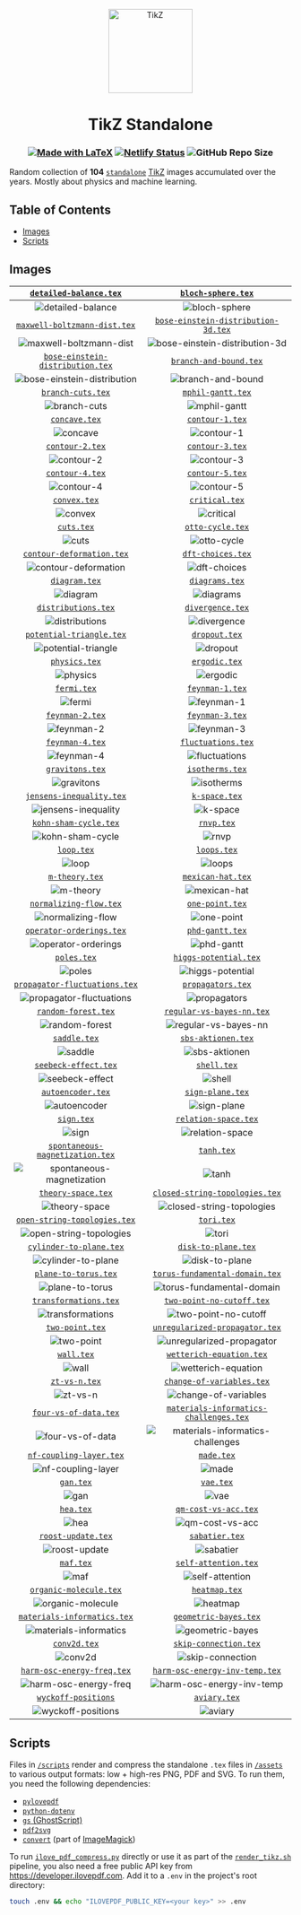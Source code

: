 <p align="center">
  <a href="https://tikz.netlify.app">
    <img src="site/static/favicon.svg" alt="TikZ" height=150>
  </a>
</p>

<h1 align="center">TikZ Standalone</h1>

<h3 align="center">

[![Made with LaTeX](https://img.shields.io/badge/Made%20with-LaTeX-1f425f.svg)](https://latex-project.org)
[![Netlify Status](https://api.netlify.com/api/v1/badges/a0303431-0e3a-44f8-af97-1071ec922f53/deploy-status)](https://app.netlify.com/sites/tikz/deploys)
![GitHub Repo Size](https://img.shields.io/github/repo-size/janosh/tikz?label=Repo+Size)

</h3>

Random collection of **104** [`standalone`](https://ctan.org/pkg/standalone) [TikZ](https://ctan.org/pkg/pgf) images accumulated over the years. Mostly about physics and machine learning.

## Table of Contents

- [Images](#images)
- [Scripts](#scripts)

## Images

|                        [`detailed-balance.tex`](assets/detailed-balance)                        |                                     [`bloch-sphere.tex`](assets/bloch-sphere)                                     |
| :---------------------------------------------------------------------------------------------: | :---------------------------------------------------------------------------------------------------------------: |
|                ![detailed-balance](assets/detailed-balance/detailed-balance.png)                |                               ![bloch-sphere](assets/bloch-sphere/bloch-sphere.png)                               |
|                  [`maxwell-boltzmann-dist.tex`](assets/maxwell-boltzmann-dist)                  |                    [`bose-einstein-distribution-3d.tex`](assets/bose-einstein-distribution-3d)                    |
|       ![maxwell-boltzmann-dist](assets/maxwell-boltzmann-dist/maxwell-boltzmann-dist.png)       |     ![bose-einstein-distribution-3d](assets/bose-einstein-distribution-3d/bose-einstein-distribution-3d.png)      |
|              [`bose-einstein-distribution.tex`](assets/bose-einstein-distribution)              |                                 [`branch-and-bound.tex`](assets/branch-and-bound)                                 |
| ![bose-einstein-distribution](assets/bose-einstein-distribution/bose-einstein-distribution.png) |                         ![branch-and-bound](assets/branch-and-bound/branch-and-bound.png)                         |
|                             [`branch-cuts.tex`](assets/branch-cuts)                             |                                      [`mphil-gantt.tex`](assets/mphil-gantt)                                      |
|                       ![branch-cuts](assets/branch-cuts/branch-cuts.png)                        |                                ![mphil-gantt](assets/mphil-gantt/mphil-gantt.png)                                 |
|                                 [`concave.tex`](assets/concave)                                 |                                        [`contour-1.tex`](assets/contour-1)                                        |
|                             ![concave](assets/concave/concave.png)                              |                                   ![contour-1](assets/contour-1/contour-1.png)                                    |
|                               [`contour-2.tex`](assets/contour-2)                               |                                        [`contour-3.tex`](assets/contour-3)                                        |
|                          ![contour-2](assets/contour-2/contour-2.png)                           |                                   ![contour-3](assets/contour-3/contour-3.png)                                    |
|                               [`contour-4.tex`](assets/contour-4)                               |                                        [`contour-5.tex`](assets/contour-5)                                        |
|                          ![contour-4](assets/contour-4/contour-4.png)                           |                                   ![contour-5](assets/contour-5/contour-5.png)                                    |
|                                  [`convex.tex`](assets/convex)                                  |                                         [`critical.tex`](assets/critical)                                         |
|                               ![convex](assets/convex/convex.png)                               |                                     ![critical](assets/critical/critical.png)                                     |
|                                    [`cuts.tex`](assets/cuts)                                    |                                       [`otto-cycle.tex`](assets/otto-cycle)                                       |
|                                  ![cuts](assets/cuts/cuts.png)                                  |                                  ![otto-cycle](assets/otto-cycle/otto-cycle.png)                                  |
|                     [`contour-deformation.tex`](assets/contour-deformation)                     |                                      [`dft-choices.tex`](assets/dft-choices)                                      |
|           ![contour-deformation](assets/contour-deformation/contour-deformation.png)            |                                ![dft-choices](assets/dft-choices/dft-choices.png)                                 |
|                                 [`diagram.tex`](assets/diagram)                                 |                                         [`diagrams.tex`](assets/diagrams)                                         |
|                             ![diagram](assets/diagram/diagram.png)                              |                                     ![diagrams](assets/diagrams/diagrams.png)                                     |
|                           [`distributions.tex`](assets/distributions)                           |                                       [`divergence.tex`](assets/divergence)                                       |
|                    ![distributions](assets/distributions/distributions.png)                     |                                  ![divergence](assets/divergence/divergence.png)                                  |
|                      [`potential-triangle.tex`](assets/potential-triangle)                      |                                          [`dropout.tex`](assets/dropout)                                          |
|             ![potential-triangle](assets/potential-triangle/potential-triangle.png)             |                                      ![dropout](assets/dropout/dropout.png)                                       |
|                                 [`physics.tex`](assets/physics)                                 |                                          [`ergodic.tex`](assets/ergodic)                                          |
|                             ![physics](assets/physics/physics.png)                              |                                      ![ergodic](assets/ergodic/ergodic.png)                                       |
|                                   [`fermi.tex`](assets/fermi)                                   |                                        [`feynman-1.tex`](assets/feynman-1)                                        |
|                                ![fermi](assets/fermi/fermi.png)                                 |                                   ![feynman-1](assets/feynman-1/feynman-1.png)                                    |
|                               [`feynman-2.tex`](assets/feynman-2)                               |                                        [`feynman-3.tex`](assets/feynman-3)                                        |
|                          ![feynman-2](assets/feynman-2/feynman-2.png)                           |                                   ![feynman-3](assets/feynman-3/feynman-3.png)                                    |
|                               [`feynman-4.tex`](assets/feynman-4)                               |                                     [`fluctuations.tex`](assets/fluctuations)                                     |
|                          ![feynman-4](assets/feynman-4/feynman-4.png)                           |                               ![fluctuations](assets/fluctuations/fluctuations.png)                               |
|                               [`gravitons.tex`](assets/gravitons)                               |                                        [`isotherms.tex`](assets/isotherms)                                        |
|                          ![gravitons](assets/gravitons/gravitons.png)                           |                                   ![isotherms](assets/isotherms/isotherms.png)                                    |
|                      [`jensens-inequality.tex`](assets/jensens-inequality)                      |                                          [`k-space.tex`](assets/k-space)                                          |
|             ![jensens-inequality](assets/jensens-inequality/jensens-inequality.png)             |                                      ![k-space](assets/k-space/k-space.png)                                       |
|                         [`kohn-sham-cycle.tex`](assets/kohn-sham-cycle)                         |                                             [`rnvp.tex`](assets/rnvp)                                             |
|                 ![kohn-sham-cycle](assets/kohn-sham-cycle/kohn-sham-cycle.png)                  |                                           ![rnvp](assets/rnvp/rnvp.png)                                           |
|                                    [`loop.tex`](assets/loop)                                    |                                            [`loops.tex`](assets/loops)                                            |
|                                  ![loop](assets/loop/loop.png)                                  |                                         ![loops](assets/loops/loops.png)                                          |
|                                [`m-theory.tex`](assets/m-theory)                                |                                      [`mexican-hat.tex`](assets/mexican-hat)                                      |
|                            ![m-theory](assets/m-theory/m-theory.png)                            |                                ![mexican-hat](assets/mexican-hat/mexican-hat.png)                                 |
|                        [`normalizing-flow.tex`](assets/normalizing-flow)                        |                                        [`one-point.tex`](assets/one-point)                                        |
|                ![normalizing-flow](assets/normalizing-flow/normalizing-flow.png)                |                                   ![one-point](assets/one-point/one-point.png)                                    |
|                      [`operator-orderings.tex`](assets/operator-orderings)                      |                                        [`phd-gantt.tex`](assets/phd-gantt)                                        |
|             ![operator-orderings](assets/operator-orderings/operator-orderings.png)             |                                   ![phd-gantt](assets/phd-gantt/phd-gantt.png)                                    |
|                                   [`poles.tex`](assets/poles)                                   |                                  [`higgs-potential.tex`](assets/higgs-potential)                                  |
|                                ![poles](assets/poles/poles.png)                                 |                          ![higgs-potential](assets/higgs-potential/higgs-potential.png)                           |
|                 [`propagator-fluctuations.tex`](assets/propagator-fluctuations)                 |                                      [`propagators.tex`](assets/propagators)                                      |
|     ![propagator-fluctuations](assets/propagator-fluctuations/propagator-fluctuations.png)      |                                ![propagators](assets/propagators/propagators.png)                                 |
|                           [`random-forest.tex`](assets/random-forest)                           |                              [`regular-vs-bayes-nn.tex`](assets/regular-vs-bayes-nn)                              |
|                    ![random-forest](assets/random-forest/random-forest.png)                     |                    ![regular-vs-bayes-nn](assets/regular-vs-bayes-nn/regular-vs-bayes-nn.png)                     |
|                                  [`saddle.tex`](assets/saddle)                                  |                                     [`sbs-aktionen.tex`](assets/sbs-aktionen)                                     |
|                               ![saddle](assets/saddle/saddle.png)                               |                               ![sbs-aktionen](assets/sbs-aktionen/sbs-aktionen.png)                               |
|                          [`seebeck-effect.tex`](assets/seebeck-effect)                          |                                            [`shell.tex`](assets/shell)                                            |
|                   ![seebeck-effect](assets/seebeck-effect/seebeck-effect.png)                   |                                         ![shell](assets/shell/shell.png)                                          |
|                             [`autoencoder.tex`](assets/autoencoder)                             |                                       [`sign-plane.tex`](assets/sign-plane)                                       |
|                       ![autoencoder](assets/autoencoder/autoencoder.png)                        |                                  ![sign-plane](assets/sign-plane/sign-plane.png)                                  |
|                                    [`sign.tex`](assets/sign)                                    |                                   [`relation-space.tex`](assets/relation-space)                                   |
|                                  ![sign](assets/sign/sign.png)                                  |                            ![relation-space](assets/relation-space/relation-space.png)                            |
|               [`spontaneous-magnetization.tex`](assets/spontaneous-magnetization)               |                                             [`tanh.tex`](assets/tanh)                                             |
|  ![spontaneous-magnetization](assets/spontaneous-magnetization/spontaneous-magnetization.png)   |                                           ![tanh](assets/tanh/tanh.png)                                           |
|                            [`theory-space.tex`](assets/theory-space)                            |                         [`closed-string-topologies.tex`](assets/closed-string-topologies)                         |
|                      ![theory-space](assets/theory-space/theory-space.png)                      |             ![closed-string-topologies](assets/closed-string-topologies/closed-string-topologies.png)             |
|                  [`open-string-topologies.tex`](assets/open-string-topologies)                  |                                             [`tori.tex`](assets/tori)                                             |
|       ![open-string-topologies](assets/open-string-topologies/open-string-topologies.png)       |                                           ![tori](assets/tori/tori.png)                                           |
|                       [`cylinder-to-plane.tex`](assets/cylinder-to-plane)                       |                                    [`disk-to-plane.tex`](assets/disk-to-plane)                                    |
|              ![cylinder-to-plane](assets/cylinder-to-plane/cylinder-to-plane.png)               |                             ![disk-to-plane](assets/disk-to-plane/disk-to-plane.png)                              |
|                          [`plane-to-torus.tex`](assets/plane-to-torus)                          |                         [`torus-fundamental-domain.tex`](assets/torus-fundamental-domain)                         |
|                   ![plane-to-torus](assets/plane-to-torus/plane-to-torus.png)                   |             ![torus-fundamental-domain](assets/torus-fundamental-domain/torus-fundamental-domain.png)             |
|                         [`transformations.tex`](assets/transformations)                         |                              [`two-point-no-cutoff.tex`](assets/two-point-no-cutoff)                              |
|                 ![transformations](assets/transformations/transformations.png)                  |                    ![two-point-no-cutoff](assets/two-point-no-cutoff/two-point-no-cutoff.png)                     |
|                               [`two-point.tex`](assets/two-point)                               |                         [`unregularized-propagator.tex`](assets/unregularized-propagator)                         |
|                          ![two-point](assets/two-point/two-point.png)                           |    ![unregularized-propagator](assets/unregularized-propagator-diagrams/unregularized-propagator-diagrams.png)    |
|                                    [`wall.tex`](assets/wall)                                    |                               [`wetterich-equation.tex`](assets/wetterich-equation)                               |
|                                  ![wall](assets/wall/wall.png)                                  |                      ![wetterich-equation](assets/wetterich-equation/wetterich-equation.png)                      |
|                                 [`zt-vs-n.tex`](assets/zt-vs-n)                                 |                              [`change-of-variables.tex`](assets/change-of-variables)                              |
|                             ![zt-vs-n](assets/zt-vs-n/zt-vs-n.png)                              |                    ![change-of-variables](assets/change-of-variables/change-of-variables.png)                     |
|                         [`four-vs-of-data.tex`](assets/four-vs-of-data)                         |                 [`materials-informatics-challenges.tex`](assets/materials-informatics-challenges)                 |
|                 ![four-vs-of-data](assets/four-vs-of-data/four-vs-of-data.png)                  | ![materials-informatics-challenges](assets/materials-informatics-challenges/materials-informatics-challenges.png) |
|                       [`nf-coupling-layer.tex`](assets/nf-coupling-layer)                       |                                             [`made.tex`](assets/made)                                             |
|              ![nf-coupling-layer](assets/nf-coupling-layer/nf-coupling-layer.png)               |                                           ![made](assets/made/made.png)                                           |
|                                     [`gan.tex`](assets/gan)                                     |                                              [`vae.tex`](assets/vae)                                              |
|                                   ![gan](assets/gan/gan.png)                                    |                                            ![vae](assets/vae/vae.png)                                             |
|                                     [`hea.tex`](assets/hea)                                     |                                   [`qm-cost-vs-acc.tex`](assets/qm-cost-vs-acc)                                   |
|                                   ![hea](assets/hea/hea.png)                                    |                            ![qm-cost-vs-acc](assets/qm-cost-vs-acc/qm-cost-vs-acc.png)                            |
|                            [`roost-update.tex`](assets/roost-update)                            |                                         [`sabatier.tex`](assets/sabatier)                                         |
|                      ![roost-update](assets/roost-update/roost-update.png)                      |                                     ![sabatier](assets/sabatier/sabatier.png)                                     |
|                                     [`maf.tex`](assets/maf)                                     |                                   [`self-attention.tex`](assets/self-attention)                                   |
|                                   ![maf](assets/maf/maf.png)                                    |                            ![self-attention](assets/self-attention/self-attention.png)                            |
|                        [`organic-molecule.tex`](assets/organic-molecule)                        |                                          [`heatmap.tex`](assets/heatmap)                                          |
|                ![organic-molecule](assets/organic-molecule/organic-molecule.png)                |                                      ![heatmap](assets/heatmap/heatmap.png)                                       |
|                   [`materials-informatics.tex`](assets/materials-informatics)                   |                                  [`geometric-bayes.tex`](assets/geometric-bayes)                                  |
|        ![materials-informatics](assets/materials-informatics/materials-informatics.png)         |                          ![geometric-bayes](assets/geometric-bayes/geometric-bayes.png)                           |
|                                  [`conv2d.tex`](assets/conv2d)                                  |                                  [`skip-connection.tex`](assets/skip-connection)                                  |
|                               ![conv2d](assets/conv2d/conv2d.png)                               |                          ![skip-connection](assets/skip-connection/skip-connection.png)                           |
|                    [`harm-osc-energy-freq.tex`](assets/harm-osc-energy-freq)                    |                         [`harm-osc-energy-inv-temp.tex`](assets/harm-osc-energy-inv-temp)                         |
|          ![harm-osc-energy-freq](assets/harm-osc-energy-freq/harm-osc-energy-freq.png)          |             ![harm-osc-energy-inv-temp](assets/harm-osc-energy-inv-temp/harm-osc-energy-inv-temp.png)             |
|                         [`wyckoff-positions`](assets/wyckoff-positions)                         |                                           [`aviary.tex`](assets/aviary)                                           |
|              ![wyckoff-positions](assets/wyckoff-positions/wyckoff-positions.png)               |                                        ![aviary](assets/aviary/aviary.png)                                        |

## Scripts

Files in [`/scripts`](scripts) render and compress the standalone `.tex` files in [`/assets`](assets) to various output formats: low + high-res PNG, PDF and SVG. To run them, you need the following dependencies:

- [`pylovepdf`](https://github.com/AndyCyberSec/pylovepdf)
- [`python-dotenv`](https://github.com/theskumar/python-dotenv)
- [`gs` (GhostScript)](https://ghostscript.com)
- [`pdf2svg`](https://github.com/dawbarton/pdf2svg)
- [`convert`](https://linux.die.net/man/1/convert) (part of [ImageMagick](https://imagemagick.org/script))

To run [`ilove_pdf_compress.py`](scripts/ilove_pdf_compress.py) directly or use it as part of the [`render_tikz.sh`](scripts/render_tikz.sh) pipeline, you also need a free public API key from <https://developer.ilovepdf.com>. Add it to a `.env` in the project's root directory:

```sh
touch .env && echo "ILOVEPDF_PUBLIC_KEY=<your key>" >> .env
```
